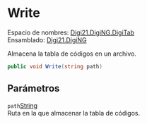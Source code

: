 # Write

Espacio de nombres: [Digi21.DigiNG.DigiTab](/digi3d-net/programacion/.net/referencia/digi21.diging/digi21.diging.digitab/)  
Ensamblado: [Digi21.DigiNG](/digi3d-net/programacion/.net/referencia/digi21.diging.plugin/digi21.diging/)

Almacena la tabla de códigos en un archivo.

```csharp
public void Write(string path)
```

## Parámetros

`path`[String](https://docs.microsoft.com/en-us/dotnet/api/system.string?view=net-5.0)  
Ruta en la que almacenar la tabla de códigos.

